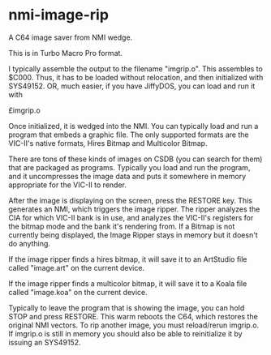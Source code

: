 # nmi-image-rip
A C64 image saver from NMI wedge.

This is in Turbo Macro Pro format.

I typically assemble the output to the filename "imgrip.o". This assembles to $C000. Thus, it has to be loaded without relocation, and then initialized with SYS49152. OR, much easier, if you have JiffyDOS, you can load and run it with 
 
 £imgrip.o
 
Once initialized, it is wedged into the NMI. You can typically load and run a program that embeds a graphic file. The only supported formats are the VIC-II's native formats, Hires Bitmap and Multicolor Bitmap. 

There are tons of these kinds of images on CSDB (you can search for them) that are packaged as programs. Typically you load and run the program, and it uncompresses the image data and puts it somewhere in memory appropriate for the VIC-II to render. 

After the image is displaying on the screen, press the RESTORE key. This generates an NMI, which triggers the image ripper. The ripper analyzes the CIA for which VIC-II bank is in use, and analyzes the VIC-II's registers for the bitmap mode and the bank it's rendering from. If a Bitmap is not currently being displayed, the Image Ripper stays in memory but it doesn't do anything.

If the image ripper finds a hires bitmap, it will save it to an ArtStudio file called "image.art" on the current device.

If the image ripper finds a multicolor bitmap, it will save it to a Koala file called "image.koa" on the current device.

Typically to leave the program that is showing the image, you can hold STOP and press RESTORE. This warm reboots the C64, which restores the original NMI vectors. To rip another image, you must reload/rerun imgrip.o. If imgrip.o is still in memory you should also be able to reinitialize it by issuing an SYS49152.

